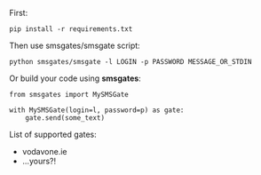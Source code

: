 First:

    pip install -r requirements.txt

Then use smsgates/smsgate script:

    python smsgates/smsgate -l LOGIN -p PASSWORD MESSAGE_OR_STDIN

Or build your code using **smsgates**:

    from smsgates import MySMSGate

    with MySMSGate(login=l, password=p) as gate:
        gate.send(some_text)


List of supported gates:
- vodavone.ie
- ...yours?!
